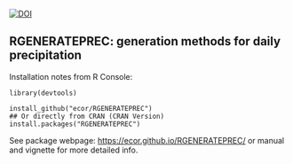 [![DOI](https://zenodo.org/badge/23124682.svg)](https://zenodo.org/badge/latestdoi/23124682)

##  RGENERATEPREC:  generation methods for daily precipitation 


Installation notes from R Console: 

```
library(devtools)

install_github("ecor/RGENERATEPREC")
## Or directly from CRAN (CRAN Version)
install.packages("RGENERATEPREC")

```

See package webpage: https://ecor.github.io/RGENERATEPREC/ 
or manual and vignette for more detailed info.
